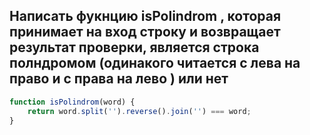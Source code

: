 ## Написать фукнцию isPolindrom , которая принимает на вход строку и возвращает результат проверки, является строка полндромом (одинакого читается с лева на право и с права на лево ) или нет

```javascript
function isPolindrom(word) {
	return word.split('').reverse().join('') === word;
}
```
